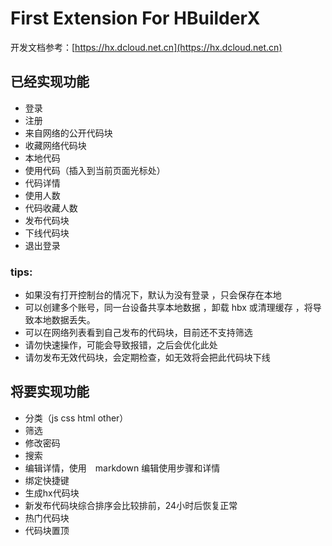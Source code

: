 # First Extension For HBuilderX
开发文档参考：[https://hx.dcloud.net.cn](https://hx.dcloud.net.cn)

## 已经实现功能

- 登录
- 注册
- 来自网络的公开代码块
- 收藏网络代码块
- 本地代码
- 使用代码（插入到当前页面光标处）
- 代码详情
- 使用人数
- 代码收藏人数
- 发布代码块
- 下线代码块
- 退出登录

### tips:
- 如果没有打开控制台的情况下，默认为没有登录 ，只会保存在本地
- 可以创建多个账号，同一台设备共享本地数据 ，卸载 hbx 或清理缓存 ，将导致本地数据丢失。
- 可以在网络列表看到自己发布的代码块，目前还不支持筛选
- 请勿快速操作，可能会导致报错，之后会优化此处
- 请勿发布无效代码块，会定期检查，如无效将会把此代码块下线

## 将要实现功能

- 分类（js css html other）
- 筛选
- 修改密码
- 搜索
- 编辑详情，使用　markdown 编辑使用步骤和详情
- 绑定快捷键
- 生成hx代码块
- 新发布代码块综合排序会比较排前，24小时后恢复正常
- 热门代码块
- 代码块置顶

